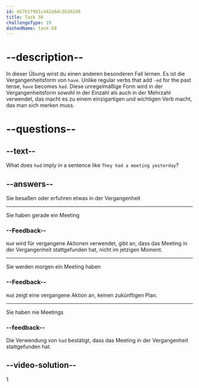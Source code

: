 ```yaml
---
id: 657b1f981cd42e8dc3b282d9
title: Task 50
challengeType: 19
dashedName: task-50
---
```


# --description--

In dieser Übung wirst du einen anderen besonderen Fall lernen. Es ist die Vergangenheitsform von `have`. Unlike regular verbs that add `-ed` for the past tense, `have` becomes `had`. Diese unregelmäßige Form wird in der Vergangenheitsform sowohl in der Einzahl als auch in der Mehrzahl verwendet, das macht es zu einem einzigartigen und wichtigen Verb macht, das man sich merken muss.

# --questions--

## --text--

What does `had` imply in a sentence like `They had a meeting yesterday`?

## --answers--

Sie besaßen oder erfuhren etwas in der Vergangenheit

---

Sie haben gerade ein Meeting

### --Feedback--

`Had` wird für vergangene Aktionen verwendet, gibt an, dass das Meeting in der Vergangenheit stattgefunden hat, nicht im jetzigen Moment.

---

Sie werden morgen ein Meeting haben

### --Feedback--

`Had` zeigt eine vergangene Aktion an, keinen zukünftigen Plan.

---

Sie haben nie Meetings

### --feedback--

Die Verwendung von `had` bestätigt, dass das Meeting in der Vergangenheit stattgefunden hat.

## --video-solution--

1
